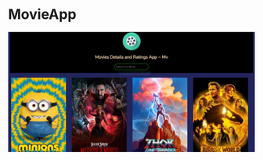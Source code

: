 # MovieApp
<div>
  <img src="https://github.com/Mukeshzigbee/MovieApp/blob/main/Capture1.JPG" alt="">
</div>
